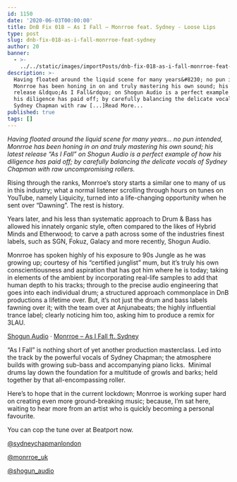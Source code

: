 ```yaml
---
id: 1150
date: '2020-06-03T00:00:00'
title: DnB Fix 018 – As I Fall – Monrroe feat. Sydney - Loose Lips
type: post
slug: dnb-fix-018-as-i-fall-monrroe-feat-sydney
author: 20
banner:
  - >-
    ../../static/images/importPosts/dnb-fix-018-as-i-fall-monrroe-feat-sydney/image1150.jpeg
description: >-
  Having floated around the liquid scene for many years&#8230; no pun intended,
  Monrroe has been honing in on and truly mastering his own sound; his latest
  release &ldquo;As I Fall&rdquo; on Shogun Audio is a perfect example of how
  his diligence has paid off; by carefully balancing the delicate vocals of
  Sydney Chapman with raw [...]Read More...
published: true
tags: []
---
```

_Having floated around the liquid scene for many years… no pun intended, Monrroe has been honing in on and truly mastering his own sound; his latest release “As I Fall” on Shogun Audio is a perfect example of how his diligence has paid off; by carefully balancing the delicate vocals of Sydney Chapman with raw uncompromising rollers._

Rising through the ranks, Monrroe’s story starts a similar one to many of us in this industry; what a normal listener scrolling through hours on tunes on YouTube, namely Liquicity, turned into a life-changing opportunity when he sent over “Dawning”. The rest is history.

Years later, and his less than systematic approach to Drum & Bass has allowed his innately organic style, often compared to the likes of Hybrid Minds and Etherwood; to carve a path across some of the industries finest labels, such as SGN, Fokuz, Galacy and more recently, Shogun Audio.

Monrroe has spoken highly of his exposure to 90s Jungle as he was growing up; courtesy of his “certified junglist” mum, but it’s truly his own conscientiousness and aspiration that has got him where he is today; taking in elements of the ambient by incorporating real-life samples to add that human depth to his tracks; through to the precise audio engineering that goes into each individual drum; a structured approach commonplace in DnB productions a lifetime over. But, it’s not just the drum and bass labels fawning over it; with the team over at Anjunabeats; the highly influential trance label; clearly noticing him too, asking him to produce a remix for 3LAU.

[Shogun Audio](https://soundcloud.com/shogunaudio "Shogun Audio") · [Monrroe – As I Fall ft. Sydney](https://soundcloud.com/shogunaudio/monrroe-as-i-fall-ft-sydney "Monrroe - As I Fall ft. Sydney")

“As I Fall” is nothing short of yet another production masterclass. Led into the track by the powerful vocals of Sydney Chapman; the atmosphere builds with growing sub-bass and accompanying piano licks.  Minimal drums lay down the foundation for a multitude of growls and barks; held together by that all-encompassing roller.

Here’s to hope that in the current lockdown; Monrroe is working super hard on creating even more ground-breaking music; because, I’m sat here, waiting to hear more from an artist who is quickly becoming a personal favourite.

You can cop the tune over at Beatport now.

[@sydneychapmanlondon](https://www.instagram.com/sydneychapmanlondon/)

[@monrroe\_uk](https://www.instagram.com/monrroe_uk/)

[@shogun\_audio](https://www.instagram.com/shogun_audio/)